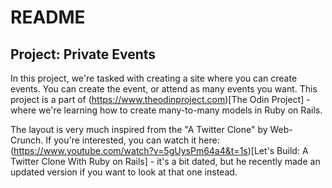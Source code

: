 # README


## Project: Private Events

In this project, we're tasked with creating a site where you can create events.
You can create the event, or attend as many events you want. 
This project is a part of (https://www.theodinproject.com)[The Odin Project] - where we're learning how to create many-to-many models in Ruby on Rails. 

The layout is very much inspired from the "A Twitter Clone" by Web-Crunch.
If you're interested, you can watch it here: (https://www.youtube.com/watch?v=5gUysPm64a4&t=1s)[Let's Build: A Twitter Clone With Ruby on Rails] - it's a bit dated, but he recently made an updated version if you want to look at that one instead.